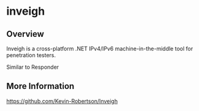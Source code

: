 # inveigh

## Overview

Inveigh is a cross-platform .NET IPv4/IPv6 machine-in-the-middle tool for penetration testers.

Similar to Responder


## More Information

https://github.com/Kevin-Robertson/Inveigh